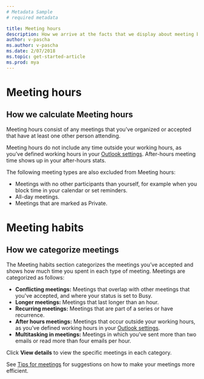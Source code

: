 ```yaml
---
# Metadata Sample
# required metadata

title: Meeting hours
description: How we arrive at the facts that we display about meeting behavior. 
author: v-pascha
ms.author: v-pascha
ms.date: 2/07/2018
ms.topic: get-started-article
ms.prod: mya
---
```


# Meeting hours

## How we calculate Meeting hours 
Meeting hours consist of any meetings that you’ve organized or accepted that have at least one other person attending.  

Meeting hours do not include any time outside your working hours, as you’ve defined working hours in your [Outlook settings](https://outlook.office.com/owa/?path=/options/calendarappearance). After-hours meeting time shows up in your after-hours stats.  

The following meeting types are also excluded from Meeting hours: 
* Meetings with no other participants than yourself, for example when you block time in your calendar or set reminders. 
* All-day meetings. 
* Meetings that are marked as Private. 

# Meeting habits  

## How we categorize meetings

The Meeting habits section categorizes the meetings you’ve accepted and shows how much time you spent in each type of meeting. Meetings are categorized as follows: 

* **Conflicting meetings:** Meetings that overlap with other meetings that you've accepted, and where your status is set to Busy.
* **Longer meetings:** Meetings that last longer than an hour. 
* **Recurring meetings:** Meetings that are part of a series or have recurrence. 
* **After hours meetings:** Meetings that occur outside your working hours, as you’ve defined working hours in your [Outlook settings](https://outlook.office.com/owa/?path=/options/calendarappearance).   
* **Multitasking in meetings:** Meetings in which you've sent more than two emails or read more than four emails per hour. 

Click **View details** to view the specific meetings in each category. 

See [Tips for meetings](../../Overview/Tips.md#tips_for_meetings) for suggestions on how to make your meetings more efficient. 

